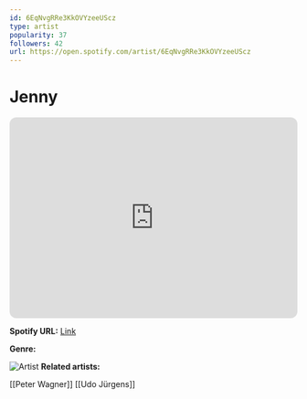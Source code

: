 ```yaml
---
id: 6EqNvgRRe3KkOVYzeeUScz
type: artist
popularity: 37
followers: 42
url: https://open.spotify.com/artist/6EqNvgRRe3KkOVYzeeUScz
---
```

# Jenny

<iframe style="border-radius:12px" src="https://open.spotify.com/embed/artist/6EqNvgRRe3KkOVYzeeUScz" width="100%" height="352" frameBorder="0" allowfullscreen="" allow="autoplay; clipboard-write; encrypted-media; fullscreen; picture-in-picture" loading="lazy"></iframe>

**Spotify URL:** [Link](https://open.spotify.com/artist/6EqNvgRRe3KkOVYzeeUScz)

**Genre:** 

![Artist](https://i.scdn.co/image/ab67616d0000b273a4ec06943e35e1f705a933b0)
**Related artists:**

[[Peter Wagner]]
[[Udo Jürgens]]
